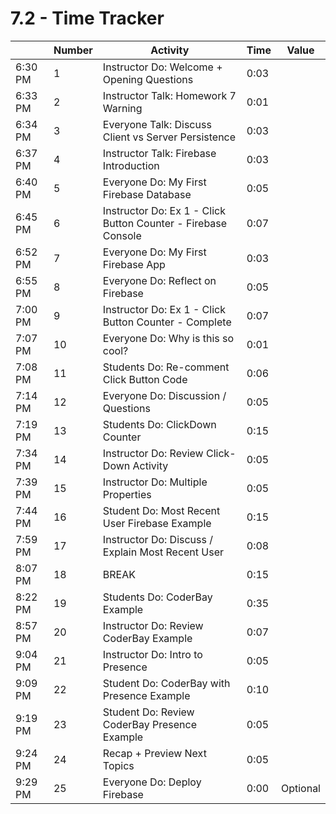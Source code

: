# 7.2 - Time Tracker

|         | Number | Activity                                                      | Time | Value    |
| ------- | ------ | ------------------------------------------------------------- | ---- | -------- |
| 6:30 PM | 1      | Instructor Do: Welcome + Opening Questions                    | 0:03 |          |
| 6:33 PM | 2      | Instructor Talk: Homework 7 Warning                           | 0:01 |          |
| 6:34 PM | 3      | Everyone Talk: Discuss Client vs Server Persistence           | 0:03 |          |
| 6:37 PM | 4      | Instructor Talk: Firebase Introduction                        | 0:03 |          |
| 6:40 PM | 5      | Everyone Do: My First Firebase Database                       | 0:05 |          |
| 6:45 PM | 6      | Instructor Do: Ex 1 - Click Button Counter - Firebase Console | 0:07 |          |
| 6:52 PM | 7      | Everyone Do: My First Firebase App                            | 0:03 |          |
| 6:55 PM | 8      | Everyone Do: Reflect on Firebase                              | 0:05 |          |
| 7:00 PM | 9      | Instructor Do: Ex 1 - Click Button Counter - Complete         | 0:07 |          |
| 7:07 PM | 10     | Everyone Do: Why is this so cool?                             | 0:01 |          |
| 7:08 PM | 11     | Students Do: Re-comment Click Button Code                     | 0:06 |          |
| 7:14 PM | 12     | Everyone Do: Discussion / Questions                           | 0:05 |          |
| 7:19 PM | 13     | Students Do: ClickDown Counter                                | 0:15 |          |
| 7:34 PM | 14     | Instructor Do: Review Click-Down Activity                     | 0:05 |          |
| 7:39 PM | 15     | Instructor Do: Multiple Properties                            | 0:05 |          |
| 7:44 PM | 16     | Student Do: Most Recent User Firebase Example                 | 0:15 |          |
| 7:59 PM | 17     | Instructor Do: Discuss / Explain Most Recent User             | 0:08 |          |
| 8:07 PM | 18     | BREAK                                                         | 0:15 |          |
| 8:22 PM | 19     | Students Do: CoderBay Example                                 | 0:35 |          |
| 8:57 PM | 20     | Instructor Do: Review CoderBay Example                        | 0:07 |          |
| 9:04 PM | 21     | Instructor Do: Intro to Presence                              | 0:05 |          |
| 9:09 PM | 22     | Student Do: CoderBay with Presence Example                    | 0:10 |          |
| 9:19 PM | 23     | Student Do: Review CoderBay Presence Example                  | 0:05 |          |
| 9:24 PM | 24     | Recap + Preview Next Topics                                   | 0:05 |          |
| 9:29 PM | 25     | Everyone Do: Deploy Firebase                                  | 0:00 | Optional |
